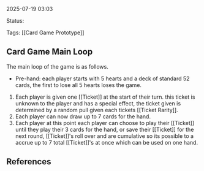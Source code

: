 2025-07-19 03:03

Status:

Tags: [[Card Game Prototype]]

## Card Game Main Loop
The main loop of the game is as follows.
- Pre-hand: each player starts with 5 hearts and a deck of standard 52 cards, the first to lose all 5 hearts loses the game.

1. Each player is given one [[Ticket]] at the start of their turn. this ticket is unknown to the player and has a special effect, the ticket given is determined by a random pull given each tickets [[Ticket Rarity]].
2. Each player can now draw up to 7 cards for the hand.
3. Each player at this point each player can choose to play their [[Ticket]] until they play their 3 cards for the hand, or save their [[Ticket]] for the next round, [[Ticket]]'s roll over and are cumulative so its possible to a accrue up to 7 total [[Ticket]]'s at once which can be used on one hand.
 

## References
